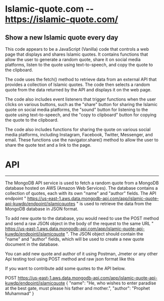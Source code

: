 # Islamic-quote.com -- https://islamic-quote.com/

Show a new Islamic quote every day
-----------------------------------------------

This code appears to be a JavaScript (Vanilla) code that controls a web page that displays and shares Islamic quotes. It contains functions that allow the user to generate a random quote, share it on social media platforms, listen to the quote using text-to-speech, and copy the quote to the clipboard.

The code uses the fetch() method to retrieve data from an external API that provides a collection of Islamic quotes. The code then selects a random quote from the data returned by the API and displays it on the web page.

The code also includes event listeners that trigger functions when the user clicks on various buttons, such as the "share" button for sharing the Islamic quote on social media platforms, the "sound" button for listening to the quote using text-to-speech, and the "copy to clipboard" button for copying the quote to the clipboard.

The code also includes functions for sharing the quote on various social media platforms, including Instagram, Facebook, Twitter, Messenger, and email. These functions use the navigator.share() method to allow the user to share the quote text and a link to the page.


# API
-------------------------------------------------

The MongoDB API service is used to fetch a random quote from a MongoDB database hosted on AWS (Amazon Web Services). The database contains a collection of quotes, each with its own "name" and "author" fields. The API endpoint " https://us-east-1.aws.data.mongodb-api.com/app/islamic-quote-api-kuwdp/endpoint/islamicquotes " is used to retrieve the data from the MongoDB database in JSON format.

To add new quote to the database, you would need to use the POST method and send a raw JSON object in the body of the request to the same URL " https://us-east-1.aws.data.mongodb-api.com/app/islamic-quote-api-kuwdp/endpoint/islamicquote ". The JSON object should contain the "name" and "author" fields, which will be used to create a new quote document in the database.

You can add new quote and author of it using Postman, Jmeter or any other Api testing tool using POST method and raw json format like this

If you want to contribute add some quotes to the API below.

POST https://us-east-1.aws.data.mongodb-api.com/app/islamic-quote-api-kuwdp/endpoint/islamicquote
{
    "name": "He, who wishes to enter paradise at the best gate, must please his father and mother.",
    "author": "Prophet Muhammad"
}

